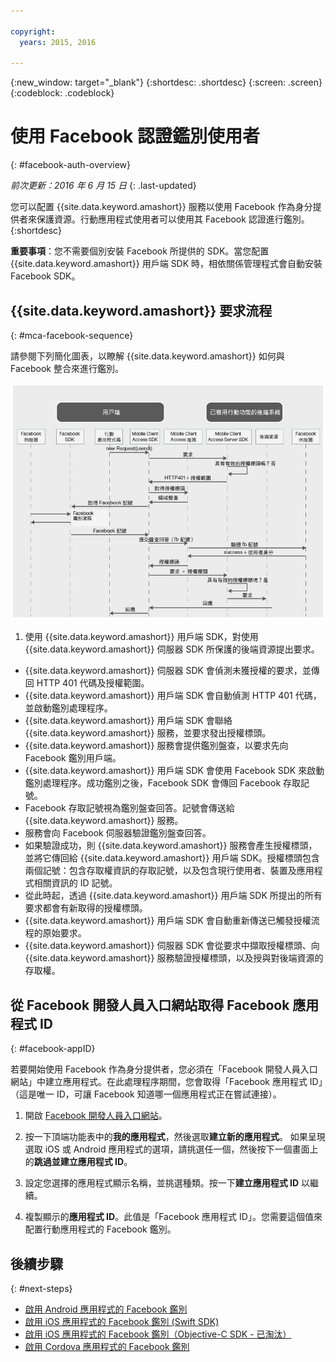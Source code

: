 ```yaml
---

copyright:
  years: 2015, 2016

---
```

{:new_window: target="_blank"}
{:shortdesc: .shortdesc}
{:screen: .screen}
{:codeblock: .codeblock}

# 使用 Facebook 認證鑑別使用者
{: #facebook-auth-overview}

*前次更新：2016 年 6 月 15 日*
{: .last-updated}

您可以配置 {{site.data.keyword.amashort}} 服務以使用 Facebook 作為身分提供者來保護資源。行動應用程式使用者可以使用其 Facebook 認證進行鑑別。{:shortdesc}

**重要事項**：您不需要個別安裝 Facebook 所提供的 SDK。當您配置 {{site.data.keyword.amashort}} 用戶端 SDK 時，相依關係管理程式會自動安裝 Facebook SDK。

## {{site.data.keyword.amashort}} 要求流程
{: #mca-facebook-sequence}

請參閱下列簡化圖表，以瞭解 {{site.data.keyword.amashort}} 如何與 Facebook 整合來進行鑑別。

![影像](images/mca-sequence-facebook.jpg)

1. 使用 {{site.data.keyword.amashort}} 用戶端 SDK，對使用 {{site.data.keyword.amashort}} 伺服器 SDK 所保護的後端資源提出要求。
* {{site.data.keyword.amashort}} 伺服器 SDK 會偵測未獲授權的要求，並傳回 HTTP 401 代碼及授權範圍。
* {{site.data.keyword.amashort}} 用戶端 SDK 會自動偵測 HTTP 401 代碼，並啟動鑑別處理程序。
* {{site.data.keyword.amashort}} 用戶端 SDK 會聯絡 {{site.data.keyword.amashort}} 服務，並要求發出授權標頭。
* {{site.data.keyword.amashort}} 服務會提供鑑別盤查，以要求先向 Facebook 鑑別用戶端。
* {{site.data.keyword.amashort}} 用戶端 SDK 會使用 Facebook SDK 來啟動鑑別處理程序。成功鑑別之後，Facebook SDK 會傳回 Facebook 存取記號。
* Facebook 存取記號視為鑑別盤查回答。記號會傳送給 {{site.data.keyword.amashort}} 服務。
* 服務會向 Facebook 伺服器驗證鑑別盤查回答。
* 如果驗證成功，則 {{site.data.keyword.amashort}} 服務會產生授權標頭，並將它傳回給 {{site.data.keyword.amashort}} 用戶端 SDK。授權標頭包含兩個記號：包含存取權資訊的存取記號，以及包含現行使用者、裝置及應用程式相關資訊的 ID 記號。
* 從此時起，透過 {{site.data.keyword.amashort}} 用戶端 SDK 所提出的所有要求都會有新取得的授權標頭。
* {{site.data.keyword.amashort}} 用戶端 SDK 會自動重新傳送已觸發授權流程的原始要求。
* {{site.data.keyword.amashort}} 伺服器 SDK 會從要求中擷取授權標頭、向 {{site.data.keyword.amashort}} 服務驗證授權標頭，以及授與對後端資源的存取權。

## 從 Facebook 開發人員入口網站取得 Facebook 應用程式 ID
{: #facebook-appID}

若要開始使用 Facebook 作為身分提供者，您必須在「Facebook 開發人員入口網站」中建立應用程式。在此處理程序期間，您會取得「Facebook 應用程式 ID」（這是唯一 ID，可讓 Facebook 知道哪一個應用程式正在嘗試連接）。

1. 開啟 [Facebook 開發人員入口網站](https://developers.facebook.com)。

1. 按一下頂端功能表中的**我的應用程式**，然後選取**建立新的應用程式**。
如果呈現選取 iOS 或 Android 應用程式的選項，請挑選任一個，然後按下一個畫面上的**跳過並建立應用程式 ID**。

1. 設定您選擇的應用程式顯示名稱，並挑選種類。按一下**建立應用程式 ID** 以繼續。

1. 複製顯示的**應用程式 ID**。此值是「Facebook 應用程式 ID」。您需要這個值來配置行動應用程式的 Facebook 鑑別。

## 後續步驟
{: #next-steps}

* [啟用 Android 應用程式的 Facebook 鑑別](facebook-auth-android.html)
* [啟用 iOS 應用程式的 Facebook 鑑別 (Swift SDK)](facebook-auth-ios-swift-sdk.html)
* [啟用 iOS 應用程式的 Facebook 鑑別（Objective-C SDK - 已淘汰）](facebook-auth-ios.html)
* [啟用 Cordova 應用程式的 Facebook 鑑別](facebook-auth-cordova.html)
